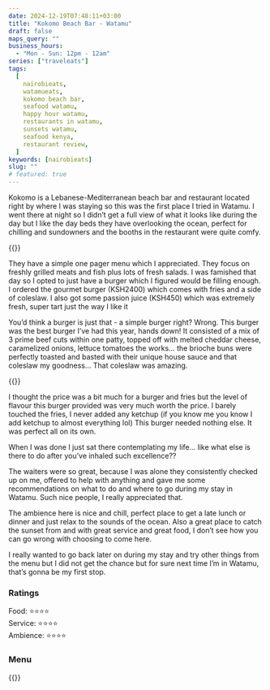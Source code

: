 ```yaml
---
date: 2024-12-19T07:48:11+03:00
title: "Kokomo Beach Bar - Watamu"
draft: false
maps_query: ""
business_hours:
  - "Mon - Sun: 12pm - 12am"
series: ["traveleats"]
tags:
  [
    nairobieats,
    watamueats,
    kokomo beach bar,
    seafood watamu,
    happy hour watamu,
    restaurants in watamu,
    sunsets watamu,
    seafood kenya,
    restaurant review,
  ]
keywords: [nairobieats]
slug: ""
# featured: true
---
```


Kokomo is a Lebanese-Mediterranean beach bar and restaurant located right by where I was staying so this was the first place I tried in Watamu. I went there at night so I didn’t get a full view of what it looks like during the day but I like the day beds they have overlooking the ocean, perfect for chilling and sundowners and the booths in the restaurant were quite comfy.

{{<image-gallery key="kokomo" titles="kokomo-01 komomo-04 kokomo-05">}}

They have a simple one pager menu which I appreciated. They focus on freshly grilled meats and fish plus lots of fresh salads. I was famished that day so I opted to just have a burger which I figured would be filling enough. I ordered the gourmet burger (KSH2400) which comes with fries and a side of coleslaw. I also got some passion juice (KSH450) which was extremely fresh, super tart just the way I like it

You’d think a burger is just that - a simple burger right? Wrong. This burger was the best burger I’ve had this year, hands down! It consisted of a mix of 3 prime beef cuts within one patty, topped off with melted cheddar cheese, caramelized onions, lettuce tomatoes the works… the brioche buns were perfectly toasted and basted with their unique house sauce and that coleslaw my goodness… That coleslaw was amazing.

{{<image-gallery key="kokomo" titles="kokomo-02 kokomo-03 kokomo-06 kokomo-07">}}

I thought the price was a bit much for a burger and fries but the level of flavour this burger provided was very much worth the price. I barely touched the fries, I never added any ketchup (if you know me you know I add ketchup to almost everything lol) This burger needed nothing else. It was perfect all on its own.

When I was done I just sat there contemplating my life… like what else is there to do after you’ve inhaled such excellence??

The waiters were so great, because I was alone they consistently checked up on me, offered to help with anything and gave me some recommendations on what to do and where to go during my stay in Watamu. Such nice people, I really appreciated that.

The ambience here is nice and chill, perfect place to get a late lunch or dinner and just relax to the sounds of the ocean. Also a great place to catch the sunset from and with great service and great food, I don’t see how you can go wrong with choosing to come here.

I really wanted to go back later on during my stay and try other things from the menu but I did not get the chance but for sure next time I’m in Watamu, that’s gonna be my first stop.

### Ratings

Food: ⭐️⭐️⭐️⭐️<br>
Service: ⭐️️⭐️⭐️⭐️<br>
Ambience: ⭐⭐️⭐️⭐️<br>

### Menu

{{<remote-image-gallery key="kokomo-menu">}}
